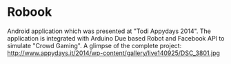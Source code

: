 Robook
======

Android application which was presented at "Todi Appydays 2014". The application is integrated with Arduino Due based Robot and Facebook API to simulate "Crowd Gaming".
A glimpse of the complete project: http://www.appydays.it/2014/wp-content/gallery/live140925/DSC_3801.jpg 
